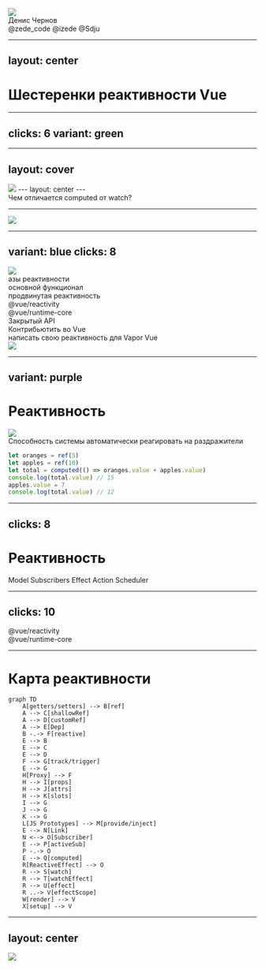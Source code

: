 <div class="mb-[50px] flex flex-row">
  <div class="w-[80px] h-[80px] rd-full of-hidden">
    <img class="w-full h-full object-cover" src="/img/photo.png" />
  </div>
  <div class="w-[80px] h-[80px] rd-full ml-[15px]">
    <zede-icon class="w-full h-full" />
  </div>
</div>
<div class="text-4xl mb-[50px]">Денис Чернов</div>
<div class="grid grid-cols-[36px_1fr] gap-2 items-center">
  <file-icons-telegram /> @zede_code
  <ion-logo-twitch /> @izede
  <ion-logo-github /> @Sdju
</div>

<QrCodeIntro class="w-[200px] h-[200px] absolute top-[200px] right-[80px]" />

---
layout: center
---

<h1 v-drag="[237,251,551,46]"> Шестеренки реактивности Vue </h1>

<ion-cog-sharp v-drag="[729,-220,496,450]" class="animate-[spin_70s_linear_infinite] opacity-20" />

<ion-cog-sharp v-drag="[-222,307,496,450]" class="animate-[spin_70s_linear_infinite] opacity-10" />

<!--
> продать цель доклада / продумать спич 2 и 3 слайда
> гораздо больше иллюстраций
> продумать переходы, продажа шестеренок
-->

---
clicks: 6
variant: green
---

<Timeline :steps="[{
  logo: 'left-[50%] top-[50%] w-[176px] h-[176px]',
  vueGear: 'left-[50%] top-[50%] -popup-hidden',
  ref: 'left-[50%] top-[50%] -popup-hidden',
  computed: 'left-[50%] top-[50%] -popup-hidden',
  watch: 'left-[50%] top-[50%] -popup-hidden',
  watchEffect: 'left-[50%] top-[50%] -popup-hidden',
  reactive: 'left-[50%] top-[50%] -popup-hidden',
}, {
  logo: 'left-[50%] top-[51%] w-[46px] h-[46px]',
  vueGear: 'left-[50%] top-[50%]',
}, {
  ref: 'left-[727px] top-[84px]',
}, {
  computed: 'left-[720px] top-[330px]',
}, {
  watch: 'left-[348px] top-[413px]',
}, {
  watchEffect: 'left-[150px] top-[258px]',
}, {
  reactive: 'left-[216px] top-[69px]',
}]" v-slot="t">

<div class="figure w-[223px] h-[202px] fx" :class="t.vueGear">
  <material-symbols-settings-outline class="animate-[spin_20s_linear_infinite] w-full h-full" />
</div>

<logos-vue
  class="figure"
  :class="t.logo"
/>

<Gear class="figure fx w-[103px] h-[131px]" :class="t.ref" name="ref" />

<Gear class="figure fx w-[141px] h-[118px]" :class="t.computed" name="computed" />

<Gear class="figure fx w-[134px] h-[105px]" :class="t.watch" name="watch" />

<Gear class="figure fx w-[142px] h-[119px]" :class="t.watchEffect" name="watchEffect" />

<Gear class="figure fx w-[104px] h-[95px]" :class="t.reactive" name="reactive" />

</Timeline>

<!--
Если спросить за что вы любите Vue, то чаще всего будет хороший DX и классная реактивность. Но что же скрыто за этой реактивностью?

Поэтому сегодня мы с вами рассмотрим по отдельности каждую шестерёнку реактивности Vue по отдельности.

Чтоб получить более глубокое понимание того что происходит в нашем любимом фреймворке.

> объяснить почему тебя надо слушать. привыкли к простоте. попытаться вдолхновить уже тут
-->

---
layout: cover
---

<img class="center w-[600px] rounded-[10px] border-2 border-gray-500/20" src="/img/interview.png" />
---
layout: center
---

<div class="text-[1.5em]">Чем отличается computed от watch?</div>

<!--
Представим ситуацию на собеседовании. Вам задают вопросы по Vue и в целом вы отвечаете хорошо.

Но вот начинаются вопросы по реактивности.

- можно ли заменить computed на watch
- а можно ли заменить watch на computed
- а как насчёт watchEffect?

- > показать как пример с которым справятся, но потом тебя спрашивают "жесть"
придумать второй вопрос "сложный но интересный", чтоб мотиватор
-->

---

<img class="center w-[740px]" src="/img/computed-watch.png" />

<!--
И если такие вопросы вас ставят в замешательство, то этот доклад для вас.
-->

---
variant: blue
clicks: 8
---

<Timeline :steps="[{
  height: '59px',
  ref: '-popup-hidden',
  computed: '-popup-hidden',
  reactive: '-popup-hidden',
  props: '-popup-hidden',
  watch: '-popup-hidden',
  watchEffect: '-popup-hidden',
  vModel: '-popup-hidden',
  effectScope: '-popup-hidden',
  customRef: '-popup-hidden',
  effect: '-popup-hidden',
  scheduler: '-popup-hidden',
}, {
  ref: '',
  computed: '',
  reactive: '',
  props: '',
}, {
  height: '117px',
  ref: 'opacity-50 scale-50',
  computed: 'opacity-50 scale-50 blur-2',
  reactive: 'opacity-50 scale-50 blur-2',
  props: 'opacity-50 scale-50 blur-2',
  watch: '',
  watchEffect: '',
  vModel: '',
}, {
  height: '184px',
  ref: 'opacity-25 scale-25 blur-4',
  computed: 'opacity-25 scale-25 blur-4',
  reactive: 'opacity-25 scale-25 blur-4',
  props: 'opacity-25 scale-25 blur-4',
  watch: 'opacity-50 scale-50 blur-2',
  watchEffect: 'opacity-50 scale-50 blur-2',
  vModel: 'opacity-50 scale-50 blur-2',
  effectScope: '',
  customRef: '',
  render: '',
}, {
  height: '245px',
  ref: 'opacity-12 scale-12 blur-6',
  computed: 'opacity-12 scale-12 blur-6',
  reactive: 'opacity-12 scale-12 blur-6',
  props: 'opacity-12 scale-12 blur-6',
  watch: 'opacity-25 scale-25 blur-4',
  watchEffect: 'opacity-25 scale-25 blur-4',
  vModel: 'opacity-25 scale-25 blur-4',
  effectScope: 'opacity-50 scale-50 blur-2',
  customRef: 'opacity-50 scale-50 blur-2',
  render: 'opacity-50 scale-50 blur-2',
}, {
  height: '306px',
  ref: 'opacity-0 scale-0',
  computed: 'opacity-0 scale-0',
  reactive: 'opacity-0 scale-0',
  props: 'opacity-0 scale-0',
  watch: 'opacity-12 scale-12',
  watchEffect: 'opacity-12 scale-12',
  vModel: 'opacity-12 scale-12',
  effectScope: 'opacity-25 scale-25',
  customRef: 'opacity-25 scale-25',
  render: 'opacity-25 scale-25',
}, {
  height: '360px',
  watch: 'opacity-0 scale-0',
  watchEffect: 'opacity-0 scale-0',
  vModel: 'opacity-0 scale-0',
  effectScope: 'opacity-12 scale-12',
  customRef: 'opacity-12 scale-12',
  render: 'opacity-12 scale-12',
}, {
  height: '419px',
  effectScope: 'opacity-0 scale-0',
  customRef: 'opacity-0 scale-0',
  render: 'opacity-0 scale-0',
}, {
  height: '479px'
}]" v-slot="t">

<div class="center w-[340px] overflow-hidden transition-all duration-400" :style="{ maxHeight: t.height }" >
  <img src="/img/iceberg.png" class="w-full slide" />
</div>

<div
  class="center overflow-hidden transition-all duration-400"
  :style="{ maxHeight: t.height }"
>
  <div class="text-shadow-xl w-[338px] h-[475px] flex flex-col items-stretch p-r-[60px] text-center relative overflow-hidden rounded-[10px]">
    <div class="mt-[10px] mb-[20px]">азы реактивности</div>
    <div class="mb-[32px]">основной функционал</div>
    <div class="text-size-[0.75em] mb-[32px]">продвинутая реактивность</div>
    <div class="mb-[28px]">@vue/reactivity</div>
    <div class="mb-[25px]">@vue/runtime-core</div>
    <div class="mb-[23px]">Закрытый API</div>
    <div class="text-size-[0.75em] mb-[14px]">Контрибьютить во Vue</div>
    <div class="text-size-[0.75em]">написать свою реактивность для Vapor Vue</div>
    <img class="absolute bottom-[-10px] right-0 h-[66px] w-[63px] object-cover" src="/img/jonson.jfif" />
  </div>
</div>


<Gear class="figure sp-742_449_103_151" :class="t.ref" name="ref" />
<Gear class="figure sp-118_115_103_135" :class="t.computed" name="computed" />

<!-- width height top left -> left top width height  -->
<Gear class="figure sp-135_439_103_135" :class="t.reactive" name="reactive" />
<Gear class="figure sp-812_124_103_141" :class="t.props" name="props" />

<Gear class="figure sp-96_273_103_151" :class="t.watch" name="watch" />
<Gear class="figure sp-869_321_103_151" :class="t.watchEffect" name="watchEffect" />
<Gear class="figure sp-692_89_103_141" :class="t.vModel" name="vModel" />

<Gear class="figure sp-788_101_103_151" :class="t.effectScope" name="effectScope" />
<Gear class="figure sp-342_75_125_107" :class="t.customRef" name="customRef" />

</Timeline>

<!--
Но что вообще скрывается во тьме воды?

Вначале вы берете Vue и вы изучаете самые базовые примитивы реактивности.

Постепенно задачи становятся сложнее и вам приходится столкнуться с новыми примитивами.

Идет время и вам попадаются нетривиальные задачи которые уже с трудом покрываются документацией. Там вы знакомитесь с концептами кастомных рефов и эффект скоупов.

Теперь пришло время изучать исходники Vue и вы берете основной пакет реактивности Vue @vue/reactivity.
Знакомитесь с концепциями реактивных эффектов и Deps/Link.

Однако нужно еще понять как все это дело работает внутри компонентов Vue. И вы начинаете изучать реактивность из @vue/runtime-core. Там вы знакомитесь с концептами render, setup, планировщика.

Вас уже не остановить, вы погружаетесь в изучение всего чтобы можно использовать в вашем коде, чтобы выжать максимум из возможностей реактивности.

Теперь ваших знаний вполне хватает, чтобы начать контрибьютить в сам Vue. Возможно у вас уже есть идеи как сделать реактивность еще лучше.

Но не забывайте что где-то там, всегда есть тот кто нарушит все правила игры и сделает кратно лучше.

И нет, мы с вами не будем сейчас аккуратно погружаться в глубину. Вместо этого мы будем наоборот всплывать на поверхность из глубин.

> сторитейлинг / персонаж
-->

---
variant: purple
---

<h1 absolute transition-all duration-400 text-center w-full left-0 :style="{ top: $clicks < 2 ? '27px' : '90px' }"> Реактивность </h1>

<img class="slide" v-click="['+1', '+1']" v-drag="[165,96,673,403]" src="/img/magic.gif" />

<div v-click="'+0'" class="italic bg-[#00000048] p-4 rd-[8px] mb-4"> Способность системы автоматически реагировать на раздражители </div>

<div v-click="3">

```ts {*|*|1-3|5|6}
let oranges = ref(5)
let apples = ref(10)
let total = computed(() => oranges.value + apples.value)
console.log(total.value) // 15
apples.value = 7 
console.log(total.value) // 12
```

</div>

<!--
Но для начала. Что же такое реактивность?

Наверное самый простой и вполне обоснованный ответ: магия

Однако нам, инженерам, довольствоваться магией будет не интересно. К сожалению точного определения реактивного подхода я не нашел и вряд ли оно существует. Каждый находит в нем что-то свое. Так и у меня есть краткое определение:

Способность системы автоматически реагировать на раздражители

Давайте рассмотрим пример:

Здесь у нас есть две переменные: oranges и apples. И есть вычисляемая переменная total, которая зависит от значений oranges и apples. Это и есть правила работы системы, которые нельзя нарушать.

В качестве раздражителя здесь выступает изменение значения apples. Однако система автоматически пересчитает значение total без нашего вмешательства.
-->

---
clicks: 8
---

<Timeline :steps="[{
  title: 'top-[50%] left-[50%]',
  model: 'left-[50%] top-[50%] -popup-hidden',
  subscriber: 'left-[50%] top-[156px] -popup-hidden',
  action: 'left-[50%] top-[366px] -popup-hidden',
  effect: 'left-[660px] top-[50%] -popup-hidden',
  scheduler: 'left-[660px] top-[366px] -popup-hidden',
  arrow1: {
    coords: '51%:245 51%:188',
    class: 'fx duration-500 opacity-0'
  },
  arrow2: {
    coords: '569:156 660:245',
    class: 'fx duration-500 opacity-0'
  },
  arrow3: {
    coords: '51%:372 51%:306',
    class: 'fx duration-500 opacity-0'
  },
  arrow4: {
    coords: '660:306 660:372',
    class: 'fx duration-500 opacity-0'
  },
  arrow5: {
    coords: '588:400 543:400',
    class: 'fx duration-500 opacity-0'
  },
  arrow6: {
    coords: '660:50% 542:366',
    class: 'fx duration-500 opacity-0'
  },
}, {
  title: 'top-[10%] left-[50%]',
  model: 'left-[50%] top-[50%]',
}, {
  subscriber: 'left-[50%] top-[156px]',
  arrow1: {
    coords: '51%:245 51%:188',
    class: 'fx duration-500 animate'
  },
}, {
  effect: 'left-[660px] top-[50%]',
  arrow2: {
    coords: '569:156 660:245',
    class: 'fx duration-500 animate'
  },
}, {
  action: 'left-[50%] top-[400px]',
  arrow3: {
    coords: '51%:372 51%:306',
    class: 'fx duration-500 animate'
  },
}, {
  arrow6: {
    coords: '660:306 544:400',
    class: 'fx duration-500 animate'
  },
}, {
  arrow6: {
    coords: '660:306 544:400',
    class: 'fx duration-500 opacity-0'
  },
  arrow4: {
    coords: '660:306 660:372',
    class: 'fx duration-500 animate'
  },
  scheduler: 'left-[660px] top-[400px]',
}, {
  arrow5: {
    coords: '588:400 543:400',
    class: 'fx duration-500 animate'
  },
}]" v-slot="t">

<h1 class="figure fx text-center" :class="t.title"> Реактивность </h1>

<Node :class="t.model">Model</Node>
<Node :class="t.subscriber">Subscribers</Node>
<Node :class="t.effect">Effect</Node>
<Node :class="t.action" color="red" form="circle">Action</Node>
<Node :class="t.scheduler">Scheduler</Node>

<SvgLayer>
  <SvgArrow :class="t.arrow1.class" :coords="t.arrow1.coords" :power="0.1" />
  <SvgArrow :class="t.arrow2.class" :coords="t.arrow2.coords" :power="0.5" />
  <SvgArrow :class="t.arrow3.class" :coords="t.arrow3.coords" :power="0.1" />
  <SvgArrow :class="t.arrow4.class" :coords="t.arrow4.coords" :power="0.1" />
  <SvgArrow :class="t.arrow5.class" :coords="t.arrow5.coords" :power="-0.1" />
  <SvgArrow :class="t.arrow6.class" :coords="t.arrow6.coords" :power="0.5" />
</SvgLayer>

</Timeline>

<!--
Таким образом я бы хотел выделить следующую схему реактивности, которая будет нам полезна для понимания того как работает реактивность во Vue:

У нас есть модель данных, которая хранит в себе все наши данные.

У модели есть подписчики, которые получают уведомления о любых изменениях.

В ответ на изменения модели подписчики могут запускать различные эффекты.

Далее мы привносим раздражитель в нашу систему.

И система автоматически пересчитывает значения зависимостей и запускает соответствующие эффекты. Которые могут повлечь новые изменения модели.

Если все это происходит синхронно, то множественные эффекты могут начать мешать друг другу или вообще сломать систему. Поэтому системе нужно как-то регулировать порядок и моменты запуска эффектов.

Для этого и нужен планировщик. Он берет на себя бремя управления порядком и моментами запуска эффектов. Что позволяет убирать ненужные эффекты и запускать нужные в точные моменты.

> показать хаос эффектов (продать шедуллер полностью) - к нему вернемся позже
-->

---
clicks: 10
---

<Timeline :steps="[{
  vueReactivity: '-popup-hidden',
  vueRuntimeCore: '-popup-hidden',
  runtimeList: '-blur-hidden',
  vue: '',
}, {
  vueReactivity: '',
}, {
  vueRuntimeCore: '',
}, {
}, {
}, {
}, {
  runtimeList: '',
}]" v-slot="t">

<logos-vue :class="t.vue" class="figure sp-482_118_119_108" />

<div class="figure sp-251_274_379_210 text-[1em] bg-blue-5/30 rounded-2xl px-4 py-2" :class="t.vueReactivity" > 
  <div class="text-center"> @vue/reactivity </div>

  <div class="text-size-[0.75em] flex flex-col mt-4 w-full">
    <Gear inline name="ref" />
    <Gear inline name="reactive" />
    <Gear inline w-min v-mark.red.strike-through="{at: 3}" name="computed" />
    <Gear inline w-min v-mark.red.strike-through="{at: 4}" name="watchers" />
    <Gear v-click="4" inline w-min v-mark.red.cross="{at: 5}" name="scheduler" />
  </div>
</div>

<div class="figure sp-719_272_398_210 text-[1em] bg-cyan-5/30 rounded-2xl px-4 py-2" :class="t.vueRuntimeCore" > 
  <div class="text-center"> @vue/runtime-core </div>

  <div class="text-size-[0.75em] flex flex-col mt-4 w-full fx duration-[0.2s]" :class="t.runtimeList">
    <Gear inline name="watchers" />
    <Gear inline name="scheduler" />
    <Gear inline name="nextTick" />
    <Gear inline name="components" />
  </div>
</div>

</Timeline>

<!--
Вернемся непосредственно ко Vue. Сама реактивность Vue разделена на два пакета: @vue/reactivity и @vue/runtime-core. Во vue reactivity можно ожидать различные реактивные примитивы... Но на деле там лежит далеко не все что вы ожидаете там увидеть.

Там нет в привычном понимании computed, watchers а вот планировщика нет вовсе. Почему так произошло? @vue/reactivity это самостоятельная и независимая библиотека реактивности. Вы можете ее взять и использовать далеко за пределами проектов на Vue. А в самом Vue необходимо взаимодействовать с DOM и многие аспекты опираются именно на это. Поэтому планировщик и элементы завязанные на планировщик реализованы в @vue/runtime-core.

Мы начнем изучение с @vue/reactivity, а затем перейдем к @vue/runtime-core.
-->

---

# Карта реактивности

```mermaid
graph TD
    A[getters/setters] --> B[ref]
    A --> C[shallowRef]
    A --> D[customRef]
    A --> E[Dep]
    B -.-> F[reactive]
    E --> B
    E --> C
    E --> D
    F --> G[track/trigger]
    E --> G
    H[Proxy] --> F
    H --> I[props]
    H --> J[attrs]
    H --> K[slots]
    I --> G
    J --> G
    K --> G
    L[JS Prototypes] --> M[provide/inject]
    E --> N[Link]
    N <--> O[Subscriber]
    E --> P[activeSub]
    P -.-> O
    E --> Q[computed]
    R[ReactiveEffect] --> O
    R --> S[watch]
    R --> T[watchEffect]
    R --> U[effect]
    R ..-> V[effectScope]
    W[render] --> V
    X[setup] --> V
```

<!--
Но ведь можно попробовать представить карту реактивности Vue. И она выглядит примерно следующим образом:

не пугайтесь, сейчас она большая и запутанная, но разобрав каждый элемент карты по отдельности мы сможем в ней ориентироваться.

> найти в какой момент ее можно показывать/ продумать что на ней можно говорить (это артефакт доклада/где ее достать/успокоить)

> проработать переходы между слайдами (начало-конец и перебор либо плавность переходов)
-->

---
layout: center
---

<img class="center slide w-[600px]" src="/img/scheduler.png" />

